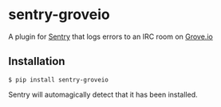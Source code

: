 # sentry-groveio
A plugin for [Sentry](https://www.getsentry.com/) that logs errors to an IRC room on [Grove.io](https://grove.io)

## Installation
`$ pip install sentry-groveio`

Sentry will automagically detect that it has been installed.
